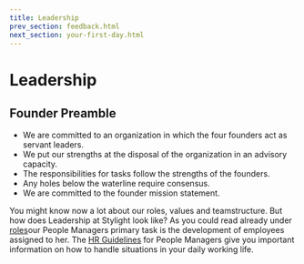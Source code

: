 ```yaml
---
title: Leadership
prev_section: feedback.html
next_section: your-first-day.html
---
```


# Leadership

## Founder Preamble

* We are committed to an organization in which the four founders act as servant leaders. 
* We put our strengths at the disposal of the organization in an advisory capacity. 
* The responsibilities for tasks follow the strengths of the founders. 
* Any holes below the waterline require consensus.
* We are committed to the founder mission statement.

You might know now a lot about our roles, values and teamstructure. But how does Leadership at Stylight look like? As you could read already under [roles](roles.html)our People Managers primary task is the development of employees assigned to her. The [HR Guidelines](https://drive.google.com/drive/u/0/folders/0B3L8b7pbH5cHWlpVdDdtODRneTA) for People Managers give you important information on how to handle situations in your daily working life. 


